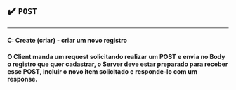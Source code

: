 ## ✔️ `POST`
___

#### C: Create (criar) - criar um novo registro
#### O Client manda um request solicitando realizar um POST e envia no Body o registro que quer cadastrar, o Server deve estar preparado para receber esse POST, incluir o novo item solicitado e responde-lo com um response.